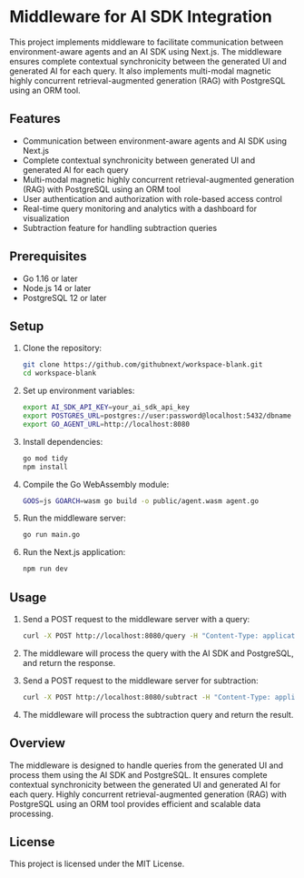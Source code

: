 # Middleware for AI SDK Integration

This project implements middleware to facilitate communication between environment-aware agents and an AI SDK using Next.js. The middleware ensures complete contextual synchronicity between the generated UI and generated AI for each query. It also implements multi-modal magnetic highly concurrent retrieval-augmented generation (RAG) with PostgreSQL using an ORM tool.

## Features

- Communication between environment-aware agents and AI SDK using Next.js
- Complete contextual synchronicity between generated UI and generated AI for each query
- Multi-modal magnetic highly concurrent retrieval-augmented generation (RAG) with PostgreSQL using an ORM tool
- User authentication and authorization with role-based access control
- Real-time query monitoring and analytics with a dashboard for visualization
- Subtraction feature for handling subtraction queries

## Prerequisites

- Go 1.16 or later
- Node.js 14 or later
- PostgreSQL 12 or later

## Setup

1. Clone the repository:

   ```sh
   git clone https://github.com/githubnext/workspace-blank.git
   cd workspace-blank
   ```

2. Set up environment variables:

   ```sh
   export AI_SDK_API_KEY=your_ai_sdk_api_key
   export POSTGRES_URL=postgres://user:password@localhost:5432/dbname
   export GO_AGENT_URL=http://localhost:8080
   ```

3. Install dependencies:

   ```sh
   go mod tidy
   npm install
   ```

4. Compile the Go WebAssembly module:

   ```sh
   GOOS=js GOARCH=wasm go build -o public/agent.wasm agent.go
   ```

5. Run the middleware server:

   ```sh
   go run main.go
   ```

6. Run the Next.js application:

   ```sh
   npm run dev
   ```

## Usage

1. Send a POST request to the middleware server with a query:

   ```sh
   curl -X POST http://localhost:8080/query -H "Content-Type: application/json" -d '{"query": "your_query"}'
   ```

2. The middleware will process the query with the AI SDK and PostgreSQL, and return the response.

3. Send a POST request to the middleware server for subtraction:

   ```sh
   curl -X POST http://localhost:8080/subtract -H "Content-Type: application/json" -d '{"a": 10, "b": 5}'
   ```

4. The middleware will process the subtraction query and return the result.

## Overview

The middleware is designed to handle queries from the generated UI and process them using the AI SDK and PostgreSQL. It ensures complete contextual synchronicity between the generated UI and generated AI for each query. Highly concurrent retrieval-augmented generation (RAG) with PostgreSQL using an ORM tool provides efficient and scalable data processing.

## License

This project is licensed under the MIT License.
